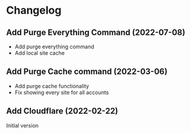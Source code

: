 # Changelog
## Add Purge Everything Command (2022-07-08)
- Add purge everything command
- Add local site cache

## Add Purge Cache command (2022-03-06)
- Add purge cache functionality
- Fix showing every site for all accounts

## Add Cloudflare (2022-02-22)
Initial version
